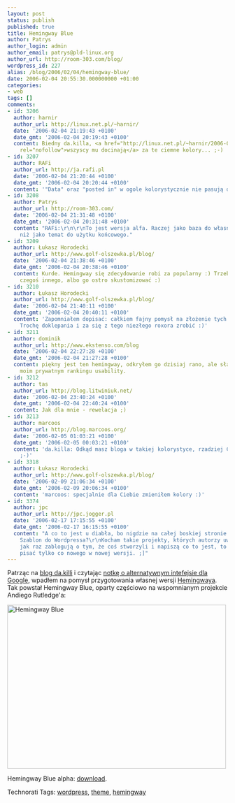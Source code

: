 ```yaml
---
layout: post
status: publish
published: true
title: Hemingway Blue
author: Patrys
author_login: admin
author_email: patrys@pld-linux.org
author_url: http://room-303.com/blog/
wordpress_id: 227
alias: /blog/2006/02/04/hemingway-blue/
date: 2006-02-04 20:55:30.000000000 +01:00
categories:
- web
tags: []
comments:
- id: 3206
  author: harnir
  author_url: http://linux.net.pl/~harnir/
  date: '2006-02-04 21:19:43 +0100'
  date_gmt: '2006-02-04 20:19:43 +0100'
  content: Biedny da.killa, <a href="http://linux.net.pl/~harnir/2006-02-03/hemingway-bright/"
    rel="nofollow">wszyscy mu docinają</a> za te ciemne kolory... ;-)
- id: 3207
  author: RAFi
  author_url: http://ja.rafi.pl
  date: '2006-02-04 21:20:44 +0100'
  date_gmt: '2006-02-04 20:20:44 +0100'
  content: '"Data" oraz "posted in" w ogole kolorystycznie nie pasują do reszty.'
- id: 3208
  author: Patrys
  author_url: http://room-303.com/
  date: '2006-02-04 21:31:48 +0100'
  date_gmt: '2006-02-04 20:31:48 +0100'
  content: "RAFi:\r\n\r\nTo jest wersja alfa. Raczej jako baza do własnych tematów,
    niż jako temat do użytku końcowego."
- id: 3209
  author: Łukasz Horodecki
  author_url: http://www.golf-olszewka.pl/blog/
  date: '2006-02-04 21:38:46 +0100'
  date_gmt: '2006-02-04 20:38:46 +0100'
  content: Kurde. Hemingway się zdecydowanie robi za popularny :) Trzeba poszukać
    czegoś innego, albo go ostro skustomizować :)
- id: 3210
  author: Łukasz Horodecki
  author_url: http://www.golf-olszewka.pl/blog/
  date: '2006-02-04 21:40:11 +0100'
  date_gmt: '2006-02-04 20:40:11 +0100'
  content: 'Zapomniałem dopisać: całkiem fajny pomysł na złożenie tych dwóch rzeczy.
    Trochę doklepania i za się z tego niezłego roxora zrobić :)'
- id: 3211
  author: dominik
  author_url: http://www.ekstenso.com/blog
  date: '2006-02-04 22:27:28 +0100'
  date_gmt: '2006-02-04 21:27:28 +0100'
  content: piękny jest ten hemingway, odkryłem go dzisiaj rano, ale słabo wypada w
    moim prywatnym rankingu usability.
- id: 3212
  author: tas
  author_url: http://blog.litwiniuk.net/
  date: '2006-02-04 23:40:24 +0100'
  date_gmt: '2006-02-04 22:40:24 +0100'
  content: Jak dla mnie - rewelacja ;)
- id: 3213
  author: marcoos
  author_url: http://blog.marcoos.org/
  date: '2006-02-05 01:03:21 +0100'
  date_gmt: '2006-02-05 00:03:21 +0100'
  content: 'da.killa: Odkąd masz bloga w takiej kolorystyce, rzadziej Cię czytam.
    ;-)'
- id: 3318
  author: Łukasz Horodecki
  author_url: http://www.golf-olszewka.pl/blog/
  date: '2006-02-09 21:06:34 +0100'
  date_gmt: '2006-02-09 20:06:34 +0100'
  content: 'marcoos: specjalnie dla Ciebie zmieniłem kolory :)'
- id: 3374
  author: jpc
  author_url: http://jpc.jogger.pl
  date: '2006-02-17 17:15:55 +0100'
  date_gmt: '2006-02-17 16:15:55 +0100'
  content: "A co to jest u diabła, bo nigdzie na całej boskiej stronie nie znalazłem.
    Szablon do Wordpressa?\r\nKocham takie projekty, których autorzy uwarzają, że
    jak raz zablogują o tym, że coś stworzyli i napiszą co to jest, to już potem wystarczy
    pisać tylko co nowego w nowej wersji. ;]"
---
```

<p>Patrząc na <a href="http://www.golf-olszewka.pl/blog/">blog da.killi</a> i czytając <a href="http://www.andyrutledge.com/google-redux.php">notkę o alternatywnym intefejsie dla Google</a>, wpadłem na pomysł przygotowania własnej wersji <a href="http://warpspire.com/hemingway/hemingway-for-wordpress">Hemingwaya</a>. Tak powstał Hemingway Blue, oparty częściowo na wspomnianym projekcie Andiego Rutledge'a:</p>

<p class="strip"><a href="http://www.flickr.com/photos/90175672@N00/95431893/" title="Photo Sharing"><img src="http://static.flickr.com/38/95431893_fa17196fb5.jpg" alt="Hemingway Blue" height="375" width="500" /></a></p>

<p>Hemingway Blue alpha: <a href="http://wirusy.room-303.com/WordPress/Hemingway%20Blue/">download</a>.</p>

Technorati Tags: <a href="http://technorati.com/tag/wordpress" rel="tag">wordpress</a>, <a href="http://technorati.com/tag/theme" rel="tag">theme</a>, <a href="http://technorati.com/tag/hemingway" rel="tag">hemingway</a>
